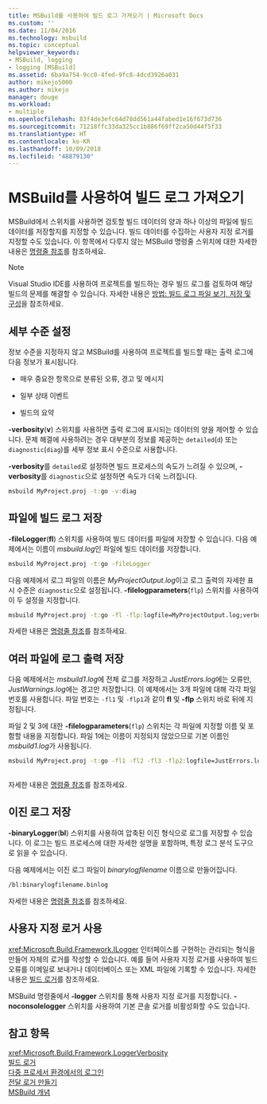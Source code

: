 ```yaml
---
title: MSBuild를 사용하여 빌드 로그 가져오기 | Microsoft Docs
ms.custom: ''
ms.date: 11/04/2016
ms.technology: msbuild
ms.topic: conceptual
helpviewer_keywords:
- MSBuild, logging
- logging [MSBuild]
ms.assetid: 6ba9a754-9cc0-4fed-9fc8-4dcd3926a031
author: mikejo5000
ms.author: mikejo
manager: douge
ms.workload:
- multiple
ms.openlocfilehash: 83f4de3efc64d78dd561a44fabed1e16f673d736
ms.sourcegitcommit: 71218ffc33da325cc1b886f69ff2ca50d44f5f33
ms.translationtype: HT
ms.contentlocale: ko-KR
ms.lasthandoff: 10/09/2018
ms.locfileid: "48879130"
---
```

# <a name="obtain-build-logs-with-msbuild"></a>MSBuild를 사용하여 빌드 로그 가져오기
MSBuild에서 스위치를 사용하면 검토할 빌드 데이터의 양과 하나 이상의 파일에 빌드 데이터를 저장할지를 지정할 수 있습니다. 빌드 데이터를 수집하는 사용자 지정 로거를 지정할 수도 있습니다. 이 항목에서 다루지 않는 MSBuild 명령줄 스위치에 대한 자세한 내용은 [명령줄 참조](../msbuild/msbuild-command-line-reference.md)를 참조하세요.  
  
> [!NOTE]
>  Visual Studio IDE를 사용하여 프로젝트를 빌드하는 경우 빌드 로그를 검토하여 해당 빌드의 문제를 해결할 수 있습니다. 자세한 내용은 [방법: 빌드 로그 파일 보기, 저장 및 구성](../ide/how-to-view-save-and-configure-build-log-files.md)을 참조하세요.  
  
## <a name="set-the-level-of-detail"></a>세부 수준 설정  
 정보 수준을 지정하지 않고 MSBuild를 사용하여 프로젝트를 빌드할 때는 출력 로그에 다음 정보가 표시됩니다.  
  
-   매우 중요한 항목으로 분류된 오류, 경고 및 메시지  
  
-   일부 상태 이벤트  
  
-   빌드의 요약  

**-verbosity**(**v**) 스위치를 사용하면 출력 로그에 표시되는 데이터의 양을 제어할 수 있습니다. 문제 해결에 사용하려는 경우 대부분의 정보를 제공하는 `detailed`(`d`) 또는 `diagnostic`(`diag`)를 세부 정보 표시 수준으로 사용합니다.  

**-verbosity**를 `detailed`로 설정하면 빌드 프로세스의 속도가 느려질 수 있으며, **-verbosity**를 `diagnostic`으로 설정하면 속도가 더욱 느려집니다.  
  
```cmd  
msbuild MyProject.proj -t:go -v:diag  
```  

## <a name="save-the-build-log-to-a-file"></a>파일에 빌드 로그 저장  
 **-fileLogger**(**fl**) 스위치를 사용하여 빌드 데이터를 파일에 저장할 수 있습니다. 다음 예제에서는 이름이 *msbuild.log*인 파일에 빌드 데이터를 저장합니다.  
  
```cmd  
msbuild MyProject.proj -t:go -fileLogger  
```  
  
 다음 예제에서 로그 파일의 이름은 *MyProjectOutput.log*이고 로그 출력의 자세한 표시 수준은 `diagnostic`으로 설정됩니다. **-filelogparameters**(`flp`) 스위치를 사용하여 이 두 설정을 지정합니다.  
  
```cmd  
msbuild MyProject.proj -t:go -fl -flp:logfile=MyProjectOutput.log;verbosity=diagnostic  
```  
  
 자세한 내용은 [명령줄 참조](../msbuild/msbuild-command-line-reference.md)를 참조하세요.  
  
## <a name="save-the-log-output-to-multiple-files"></a>여러 파일에 로그 출력 저장  
 다음 예제에서는 *msbuild1.log*에 전체 로그를 저장하고 *JustErrors.log*에는 오류만, *JustWarnings.log*에는 경고만 저장합니다. 이 예제에서는 3개 파일에 대해 각각 파일 번호를 사용합니다. 파일 번호는 `-fl1` 및 `-flp1`과 같이 **fl** 및 **-flp** 스위치 바로 뒤에 지정됩니다.  
  
 파일 2 및 3에 대한 **-filelogparameters**(`flp`) 스위치는 각 파일에 지정할 이름 및 포함할 내용을 지정합니다. 파일 1에는 이름이 지정되지 않았으므로 기본 이름인 *msbuild1.log*가 사용됩니다.  
  
```cmd  
msbuild MyProject.proj -t:go -fl1 -fl2 -fl3 -flp2:logfile=JustErrors.log;errorsonly -flp3:logfile=JustWarnings.log;warningsonly  
  
```  
  
 자세한 내용은 [명령줄 참조](../msbuild/msbuild-command-line-reference.md)를 참조하세요.  

## <a name="save-a-binary-log"></a>이진 로그 저장

**-binaryLogger**(**bl**) 스위치를 사용하여 압축된 이진 형식으로 로그를 저장할 수 있습니다. 이 로그는 빌드 프로세스에 대한 자세한 설명을 포함하며, 특정 로그 분석 도구으로 읽을 수 있습니다.

다음 예제에서는 이진 로그 파일이 *binarylogfilename* 이름으로 만들어집니다.

```cmd  
/bl:binarylogfilename.binlog
``` 
 
자세한 내용은 [명령줄 참조](../msbuild/msbuild-command-line-reference.md)를 참조하세요.  

## <a name="use-a-custom-logger"></a>사용자 지정 로거 사용  
 <xref:Microsoft.Build.Framework.ILogger> 인터페이스를 구현하는 관리되는 형식을 만들어 자체의 로거를 작성할 수 있습니다. 예를 들어 사용자 지정 로거를 사용하여 빌드 오류를 이메일로 보내거나 데이터베이스 또는 XML 파일에 기록할 수 있습니다. 자세한 내용은 [빌드 로거](../msbuild/build-loggers.md)를 참조하세요.  
  
 MSBuild 명령줄에서 **-logger** 스위치를 통해 사용자 지정 로거를 지정합니다. **-noconsolelogger** 스위치를 사용하여 기본 콘솔 로거를 비활성화할 수도 있습니다.  
  
## <a name="see-also"></a>참고 항목  
 <xref:Microsoft.Build.Framework.LoggerVerbosity>   
 [빌드 로거](../msbuild/build-loggers.md)   
 [다중 프로세서 환경에서의 로그인](../msbuild/logging-in-a-multi-processor-environment.md)   
 [전달 로거 만들기](../msbuild/creating-forwarding-loggers.md)   
 [MSBuild 개념](../msbuild/msbuild-concepts.md)